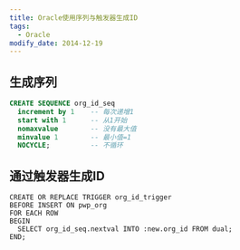 ```yaml
---
title: Oracle使用序列与触发器生成ID
tags: 
  - Oracle
modify_date: 2014-12-19
---
```


##  生成序列

```sql
CREATE SEQUENCE org_id_seq
  increment by 1    -- 每次递增1
  start with 1      -- 从1开始
  nomaxvalue        -- 没有最大值
  minvalue 1        -- 最小值=1
  NOCYCLE;          -- 不循环
```

## 通过触发器生成ID

```
CREATE OR REPLACE TRIGGER org_id_trigger
BEFORE INSERT ON pwp_org
FOR EACH ROW
BEGIN
  SELECT org_id_seq.nextval INTO :new.org_id FROM dual;
END;
```



<!--more-->